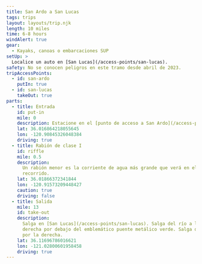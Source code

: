```yaml
---
title: San Ardo a San Lucas
tags: trips
layout: layouts/trip.njk
length: 10 miles
time: 6-8 hours
windAlert: true
gear:
  - Kayaks, canoas o embarcaciones SUP
setUp: >
  Localice un auto en [San Lucas](/access-points/san-lucas).
safety: No se conocen peligros en este tramo desde abril de 2023.
tripAccessPoints:
  - id: san-ardo
    putIn: true
  - id: san-lucas
    takeOut: true
parts:
  - title: Entrada
    id: put-in
    mile: 0
    description: Estacione en el [punto de acceso a San Ardo](/access-points/san-ardo).
    lat: 36.016864218055645
    lon: -120.90845326048384
    driving: true
  - title: Rabión de clase I
    id: riffle
    mile: 0.5
    description:
      Un rabión menor es la corriente de agua más grande que verá en el
      recorrido.
    lat: 36.01866372341844
    lon: -120.91573209448427
    caution: true
    driving: false
  - title: Salida
    mile: 13
    id: take-out
    description:
      Salga en [San Lucas](/access-points/san-lucas). Salga del río a la
      derecha por debajo del emblemático puente metálico verde. Salga del río
      por la derecha.
    lat: 36.11696786016621
    lon: -121.02800601958458
    driving: true
---
```

